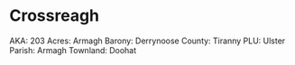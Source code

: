 # Crossreagh

AKA: 203
Acres: Armagh
Barony: Derrynoose
County: Tiranny
PLU: Ulster
Parish: Armagh
Townland: Doohat